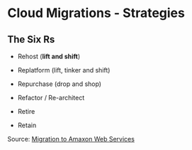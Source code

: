 # Cloud Migrations - Strategies

## The Six **Rs**

* Rehost (**lift and shift**)

* Replatform (lift, tinker and shift)

* Repurchase (drop and shop)

* Refactor / Re-architect

* Retire

* Retain

Source: [Migration to Amaxon Web Services](https://aws.amazon.com/cloud-migration/)